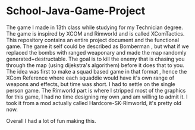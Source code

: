 # School-Java-Game-Project
The game I made in 13th class while studying for my Technician degree. The game is inspired by XCOM and Rimworld and is called XComTactics.
This repository contains an entire project document and the functional game.
The game it self could be described as Bomberman , but what if we replaced the bombs with ranged weaponary and made the map randomly generated+destructable.
The goal is to kill the enemy that is chasing you through the map (using dijekstra's algorithem) before it does that to you.
The idea was first to make a squad based game in that format , hence the XCom Reference where each squaddie would have it's own range of weapons and effects, but time was short.
I had to settle on the single person game.
The Rimworld part is where I stripped most of the graphics for this game, I had no time designing my own ,and am willing to admit it. 
I took it from a mod actually called Hardcore-SK-Rimworld, it's pretty old now.

Overall I had a lot of fun making this.
